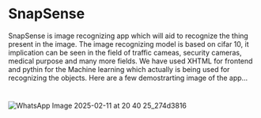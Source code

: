 # SnapSense
SnapSense is image recognizing app which will aid to recognize the thing present in the image.
The image recognizing model is based on cifar 10, it implication can be seen in the field of traffic cameas, security cameras, medical purpose and many more fields.
We have used XHTML for frontend and pythin for the Machine learning which actually is being used for recognizing the objects.
Here are a few demostrarting image of the app...
#
![WhatsApp Image 2025-02-11 at 20 40 25_274d3816](https://github.com/user-attachments/assets/a7d6d645-825c-4e17-96c7-9ccbfbf91973)
